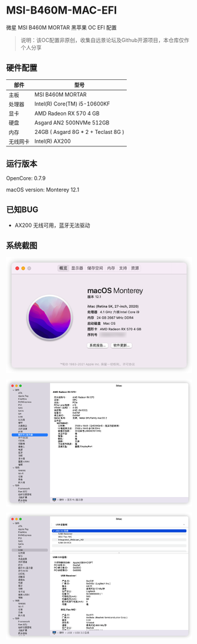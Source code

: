 # MSI-B460M-MAC-EFI

微星 MSI B460M MORTAR 黑苹果 OC EFI 配置

> 说明：该OC配置非原创，收集自远景论坛及Github开源项目，本仓库仅作个人分享



## 硬件配置

| 部件     | 型号                                   |
| -------- | -------------------------------------- |
| 主板     | MSI  B460M MORTAR                      |
| 处理器   | Intel(R) Core(TM) i5-10600KF           |
| 显卡     | AMD Radeon RX 570 4 GB                 |
| 硬盘     | Asgard AN2 500NVMe  512GB              |
| 内存     | 24GB  ( Asgard 8G * 2  +  Teclast 8G ) |
| 无线网卡 | Intel(R)  AX200                        |



## 运行版本

OpenCore: 0.7.9

macOS version:  Monterey 12.1



## 已知BUG

* AX200 无线可用，蓝牙无法驱动





## 系统截图

![8d6a0d04434ee23e0f37e014f54c8d1](https://raw.githubusercontent.com/Discover999/TyporaPic/master/8d6a0d04434ee23e0f37e014f54c8d1.png)

![71b470cf7502931a8007884c6ebf898](https://raw.githubusercontent.com/Discover999/TyporaPic/master/71b470cf7502931a8007884c6ebf898.png)



![51fa0e7987dd1f9fae48a977cade212](https://raw.githubusercontent.com/Discover999/TyporaPic/master/51fa0e7987dd1f9fae48a977cade212.png)
